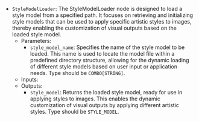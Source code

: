 - `StyleModelLoader`: The StyleModelLoader node is designed to load a style model from a specified path. It focuses on retrieving and initializing style models that can be used to apply specific artistic styles to images, thereby enabling the customization of visual outputs based on the loaded style model.
    - Parameters:
        - `style_model_name`: Specifies the name of the style model to be loaded. This name is used to locate the model file within a predefined directory structure, allowing for the dynamic loading of different style models based on user input or application needs. Type should be `COMBO[STRING]`.
    - Inputs:
    - Outputs:
        - `style_model`: Returns the loaded style model, ready for use in applying styles to images. This enables the dynamic customization of visual outputs by applying different artistic styles. Type should be `STYLE_MODEL`.
